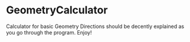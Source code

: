 # GeometryCalculator
Calculator for basic Geometry
Directions should be decently explained as you go through the program. Enjoy!
